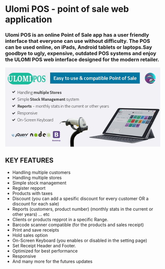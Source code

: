 # Ulomi POS - point of sale web application

### Ulomi POS is an online Point of Sale app has a user friendly interface that everyone can use without difficulty. The POS can be used online, on iPads, Android tablets or laptops.Say goodbye to ugly, expensive, outdated POS systems and enjoy the ULOMI POS web interface designed for the modern retailer.

![preview](common/assets/img/large_marketing.png 'UlomiPOS Preview')

## **KEY FEATURES**

- Handling multiple customers
- Handling multiple stores
- Simple stock management
- Register repport
- Products with taxes
- Discount (you can add a spesific discount for every customer OR a discount for each sale)
- Reports (customers, product number) (monthly stats in the current or other years) ... etc
- Clients or products repprot in a specific Range.
- Barcode scanner compatible (for the products and sales receipt)
- Print and save receipts
- Hold sales option
- On-Screen Keyboard (you enables or disabled in the setting page)
- Set Receipt Header and Footer.
- Optimized for best performance
- Responsive
- And many more for the futures updates
